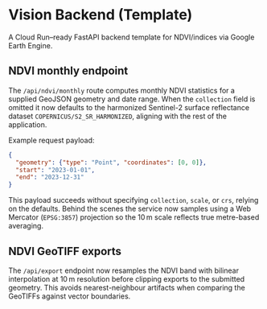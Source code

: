 # Vision Backend (Template)

A Cloud Run–ready FastAPI backend template for NDVI/indices via Google Earth Engine.


## NDVI monthly endpoint

The `/api/ndvi/monthly` route computes monthly NDVI statistics for a supplied GeoJSON geometry
and date range. When the `collection` field is omitted it now defaults to the harmonized Sentinel-2
surface reflectance dataset `COPERNICUS/S2_SR_HARMONIZED`, aligning with the rest of the
application.

Example request payload:

```json
{
  "geometry": {"type": "Point", "coordinates": [0, 0]},
  "start": "2023-01-01",
  "end": "2023-12-31"
}
```

This payload succeeds without specifying `collection`, `scale`, or `crs`, relying on the defaults.
Behind the scenes the service now samples using a Web Mercator (`EPSG:3857`) projection so the 10 m scale reflects true metre-based averaging.


## NDVI GeoTIFF exports

The `/api/export` endpoint now resamples the NDVI band with bilinear interpolation at 10 m
resolution before clipping exports to the submitted geometry. This avoids nearest-neighbour
artifacts when comparing the GeoTIFFs against vector boundaries.

 
